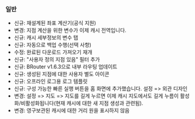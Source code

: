 ### 일반

- 신규: 재설계된 좌표 계산기(공식 지원)
- 변경: 지점 계산을 위한 변수가 이제 캐시 전역입니다.
- 신규: 캐시 세부정보의 변수 탭
- 신규: 자동으로 백업 수행(선택 사항)
- 수정: 완료된 다운로드 가져오기 재개
- 신규: "사용자 정의 지점 있음" 필터 추가
- 신규: BRouter v1.6.3으로 내부 라우팅 업데이트
- 신규: 생성된 지점에 대한 사용자 별도 아이콘
- 신규: 오프라인 로그용 로그 템플릿
- 신규: 구성 가능한 빠른 실행 버튼을 홈 화면에 추가했습니다. 설정 => 외관 디자인
- 변경: 설정 => 지도 => 지도를 길게 누르면 이제 캐시 지도에서도 길게 누름이 활성화/비활성화됩니다(현재 캐시에 대한 새 지점 생성과 관련됨).
- 변경: 영구보관된 캐시에 대한 거리 원을 표시하지 않음
